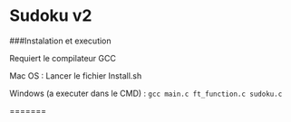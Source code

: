 # Sudoku v2

###Instalation et execution

Requiert le compilateur GCC

Mac OS : Lancer le fichier Install.sh

Windows (a executer dans le CMD) : `gcc main.c ft_function.c sudoku.c`

=======
